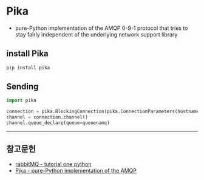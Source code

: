 # Pika
- pure-Python implementation of the AMQP 0-9-1 protocol that tries to stay fairly independent of the underlying network support library

## install Pika
```python
pip install pika
```

## Sending
```python
import pika

connection = pika.BlockingConnection(pika.ConnectionParameters(hostname))
channel = connection.channel()
channel.queue_declare(queue=queuename)
```

---
## 참고문헌
- [rabbitMQ - tutorial one python](https://www.rabbitmq.com/tutorials/tutorial-one-python.html)
- [Pika - pure-Python implementation of the AMQP](https://pika.readthedocs.io/en/stable/)